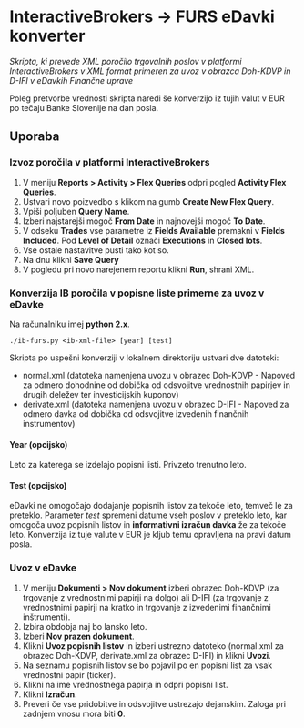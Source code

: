 # InteractiveBrokers -> FURS eDavki konverter
_Skripta, ki prevede XML poročilo trgovalnih poslov v platformi InteractiveBrokers v XML format primeren za uvoz v obrazca Doh-KDVP in D-IFI v eDavkih Finančne uprave_

Poleg pretvorbe vrednosti skripta naredi še konverzijo iz tujih valut v EUR po tečaju Banke Slovenije na dan posla.

## Uporaba

### Izvoz poročila v platformi InteractiveBrokers

1. V meniju **Reports > Activity > Flex Queries** odpri pogled **Activity Flex Queries**.
1. Ustvari novo poizvedbo s klikom na gumb **Create New Flex Query**.
1. Vpiši poljuben **Query Name**.
1. Izberi najstarejši mogoč **From Date** in najnovejši mogoč **To Date**.
1. V odseku **Trades** vse parametre iz **Fields Available** premakni v **Fields Included**. Pod **Level of Detail** označi **Executions** in **Closed lots**.
1. Vse ostale nastavitve pusti tako kot so.
1. Na dnu klikni **Save Query**
1. V pogledu pri novo narejenem reportu klikni **Run**, shrani XML.

### Konverzija IB poročila v popisne liste primerne za uvoz v eDavke

Na računalniku imej **python 2.x**.

```
./ib-furs.py <ib-xml-file> [year] [test]
```

Skripta po uspešni konverziji v lokalnem direktoriju ustvari dve datoteki:
* normal.xml (datoteka namenjena uvozu v obrazec Doh-KDVP - Napoved za odmero dohodnine od dobička od odsvojitve vrednostnih papirjev in drugih deležev ter investicijskih kuponov)
* derivate.xml (datoteka namenjena uvozu v obrazec D-IFI - Napoved za odmero davka od dobička od odsvojitve izvedenih finančnih instrumentov)

#### Year (opcijsko)
Leto za katerega se izdelajo popisni listi. Privzeto trenutno leto.

#### Test (opcijsko)
eDavki ne omogočajo dodajanje popisnih listov za tekoče leto, temveč le za preteklo.
Parameter *test* spremeni datume vseh poslov v preteklo leto, kar omogoča uvoz popisnih listov in **informativni izračun davka** že za tekoče leto.
Konverzija iz tuje valute v EUR je kljub temu opravljena na pravi datum posla.

### Uvoz v eDavke
1. V meniju **Dokumenti > Nov dokument** izberi obrazec Doh-KDVP (za trgovanje z vrednostnimi papirji na dolgo) ali D-IFI (za trgovanje z vrednostnimi papirji na kratko in trgovanje z izvedenimi finančnimi inštrumenti).
1. Izbira obdobja naj bo lansko leto.
1. Izberi **Nov prazen dokument**.
1. Klikni **Uvoz popisnih listov** in izberi ustrezno datoteko (normal.xml za obrazec Doh-KDVP, derivate.xml za obrazec D-IFI) in klikni **Uvozi**.
1. Na seznamu popisnih listov se bo pojavil po en popisni list za vsak vrednostni papir (ticker).
1. Klikni na ime vrednostnega papirja in odpri popisni list.
1. Klikni **Izračun**.
1. Preveri če vse pridobitve in odsvojitve ustrezajo dejanskim. Zaloga pri zadnjem vnosu mora biti **0**.
